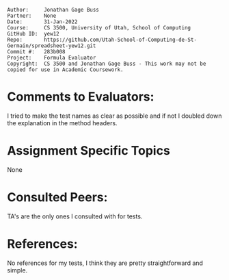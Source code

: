 ﻿```
Author:     Jonathan Gage Buss
Partner:    None
Date:       31-Jan-2022
Course:     CS 3500, University of Utah, School of Computing
GitHub ID:  yew12
Repo:       https://github.com/Utah-School-of-Computing-de-St-Germain/spreadsheet-yew12.git
Commit #:   283b008
Project:    Formula Evaluator
Copyright:  CS 3500 and Jonathan Gage Buss - This work may not be copied for use in Academic Coursework.
```

# Comments to Evaluators:

I tried to make the test names as clear as possible and if not I doubled down the explanation in the 
method headers. 

# Assignment Specific Topics

None 

# Consulted Peers:

TA's are the only ones I consulted with for tests. 

# References:

No references for my tests, I think they are pretty straightforward and simple. 
